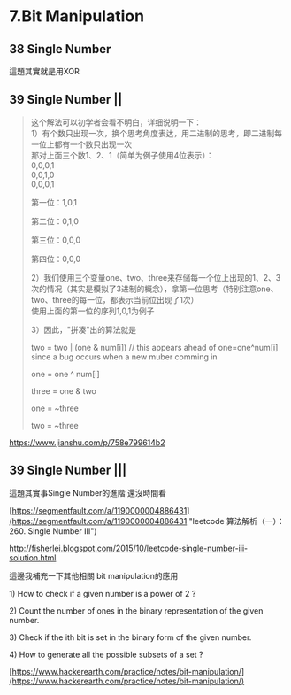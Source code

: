 # 7.Bit Manipulation



## 38 Single Number

這題其實就是用XOR



## 39 Single Number \|\|

> 这个解法可以初学者会看不明白，详细说明一下：  
> 1）有个数只出现一次，换个思考角度表达，用二进制的思考，即二进制每一位上都有一个数只出现一次  
> 那对上面三个数1、2、1（简单为例子使用4位表示）：  
> 0,0,0,1  
> 0,0,1,0  
> 0,0,0,1
>
> 第一位：1,0,1
>
> 第二位：0,1,0
>
> 第三位：0,0,0
>
> 第四位：0,0,0
>
> 2）我们使用三个变量one、two、three来存储每一个位上出现的1、2、3次的情况（其实是模拟了3进制的概念），拿第一位思考（特别注意one、two、three的每一位，都表示当前位出现了1次）  
> 使用上面的第一位的序列1,0,1为例子
>
> 3）因此，"拼凑"出的算法就是
>
> two = two \| \(one & num\[i\]\)  // this  appears ahead of one=one^num\[i\] since a bug occurs when a new muber comming in
>
> one = one ^ num\[i\]
>
> three = one & two
>
> one = ~three
>
> two = ~three

https://www.jianshu.com/p/758e799614b2



## 39 Single Number \|\|\| 

這題其實事Single Number的進階  還沒時間看

[https://segmentfault.com/a/1190000004886431](https://segmentfault.com/a/1190000004886431 "leetcode 算法解析（一）：260. Single Number III")

http://fisherlei.blogspot.com/2015/10/leetcode-single-number-iii-solution.html



這邊我補充一下其他相關  bit manipulation的應用

1\) How to check if a given number is a power of 2 ?

2\) Count the number of ones in the binary representation of the given number.

3\) Check if the ith bit is set in the binary form of the given number.

4\) How to generate all the possible subsets of a set ?

[https://www.hackerearth.com/practice/notes/bit-manipulation/](https://www.hackerearth.com/practice/notes/bit-manipulation/)

